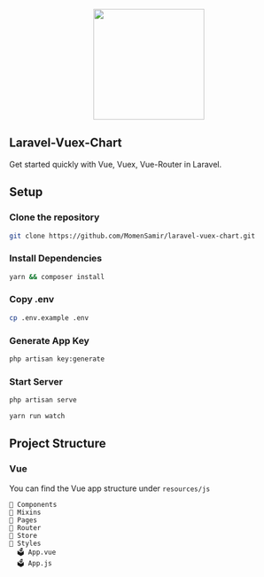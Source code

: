 <p align="center"><a href="https://laravel.com" target="_blank"><img src="https://raw.githubusercontent.com/MartinsOnuoha/laravel-vue-minimal/master/public/logo.png" width="200"></a></p>

## Laravel-Vuex-Chart

Get started quickly with Vue, Vuex, Vue-Router in Laravel.

## Setup

### Clone the repository

```bash
git clone https://github.com/MomenSamir/laravel-vuex-chart.git
```

### Install Dependencies

```bash
yarn && composer install
```

### Copy .env

```bash
cp .env.example .env
```

### Generate App Key

```bash
php artisan key:generate
```

### Start Server

```bash
php artisan serve
```

```bash
yarn run watch
```

## Project Structure

### Vue

You can find the Vue app structure under `resources/js`

```tree
📁 Components
📁 Mixins
📁 Pages
📁 Router
📁 Store
📁 Styles
  🗳 App.vue
  🗳 App.js
```
